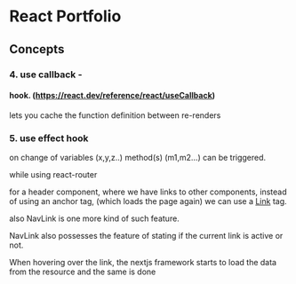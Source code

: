 # React Portfolio

## Concepts

### 4. use callback - 
#### hook. (https://react.dev/reference/react/useCallback)
lets you cache the function definition between re-renders

### 5. use effect hook
on change of variables (x,y,z..) method(s) (m1,m2...) can be triggered. 

while using react-router

for a header component, where we have links to other components, instead of using an anchor tag, (which loads the page again) we can use a <u>Link</u> tag.

also NavLink is one more kind of such feature.

NavLink also possesses the feature of stating if the current link is active or not.

When hovering over the link, the nextjs framework starts to load the data from the resource and the same is done 